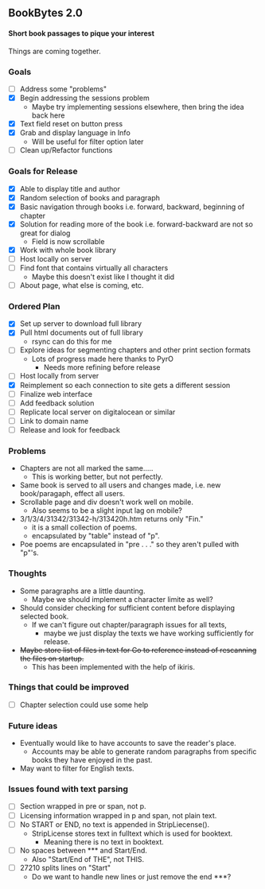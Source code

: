 ## BookBytes 2.0
#### Short book passages to pique your interest
Things are coming together.

### Goals
- [ ] Address some "problems"
- [x] Begin addressing the sessions problem
  - Maybe try implementing sessions elsewhere, then bring the idea back here
- [x] Text field reset on button press
- [x] Grab and display language in Info
  - Will be useful for filter option later
- [ ] Clean up/Refactor functions

### Goals for Release
- [x] Able to display title and author
- [x] Random selection of books and paragraph
- [x] Basic navigation through books i.e. forward, backward, beginning of chapter
- [x] Solution for reading more of the book i.e. forward-backward are not so great for dialog
  - Field is now scrollable
- [x] Work with whole book library
- [ ] Host locally on server
- [ ] Find font that contains virtually all characters
  - Maybe this doesn't exist like I thought it did
- [ ] About page, what else is coming, etc.

### Ordered Plan
- [x] Set up server to download full library
- [x] Pull html documents out of full library
  - rsync can do this for me
- [ ] Explore ideas for segmenting chapters and other print section formats
  - Lots of progress made here thanks to PyrO
    - Needs more refining before release
- [ ] Host locally from server
- [x] Reimplement so each connection to site gets a different session
- [ ] Finalize web interface
- [ ] Add feedback solution
- [ ] Replicate local server on digitalocean or similar
- [ ] Link to domain name
- [ ] Release and look for feedback

### Problems
- Chapters are not all marked the same.....
  - This is working better, but not perfectly.
- Same book is served to all users and changes made, i.e. new book/paragaph, effect all users.
- Scrollable page and div doesn't work well on mobile.
  - Also seems to be a slight input lag on mobile?
- 3/1/3/4/31342/31342-h/313420h.htm returns only "Fin."
  - it is a small collection of poems.
  - encapsulated by "table" instead of "p".
- Poe poems are encapsulated in "pre . . ." so they aren't pulled with "p"'s.

### Thoughts
- Some paragraphs are a little daunting.
  - Maybe we should implement a character limite as well?
- Should consider checking for sufficient content before displaying selected book.
  - If we can't figure out chapter/paragraph issues for all texts,
    - maybe we just display the texts we have working sufficiently for release.
- ~~Maybe store list of files in text for Go to reference instead of rescanning the files on startup.~~
  - This has been implemented with the help of ikiris.

### Things that could be improved
- [ ] Chapter selection could use some help

### Future ideas
- Eventually would like to have accounts to save the reader's place.
  - Accounts may be able to generate random paragraphs from specific books they have enjoyed in the past.
- May want to filter for English texts.

### Issues found with text parsing
- [ ] Section wrapped in pre or span, not p.
- [ ] Licensing information wrapped in p and span, not plain text.
- [ ] No START or END, no text is appended in StripLiecense().
    - StripLicense stores text in fulltext which is used for booktext.
        - Meaning there is no text in booktext.
- [ ] No spaces between \*\*\* and Start/End.
    - Also "Start/End of THE", not THIS.
- [ ] 27210 splits lines on "Start"
    - Do we want to handle new lines or just remove the end \*\*\*?
